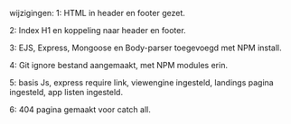 wijzigingen:
1: HTML in header en footer gezet.

2: Index H1 en koppeling naar header en footer.

3: EJS, Express, Mongoose en Body-parser toegevoegd met NPM install.

4: Git ignore bestand aangemaakt, met NPM modules erin.

5: basis Js, express require link, viewengine ingesteld, landings pagina ingesteld, app listen ingesteld.

6: 404 pagina gemaakt voor catch all.
